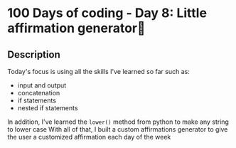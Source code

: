 # 100 Days of coding - Day 8: Little affirmation generator🥰

## Description

Today's focus is using all the skills I've learned so far such as:

- input and output
- concatenation
- if statements
- nested if statements

In addition, I've learned the `lower()` method from python to make any string to lower case
With all of that, I built a custom affirmations generator to give the user a customized affirmation each day of the week
